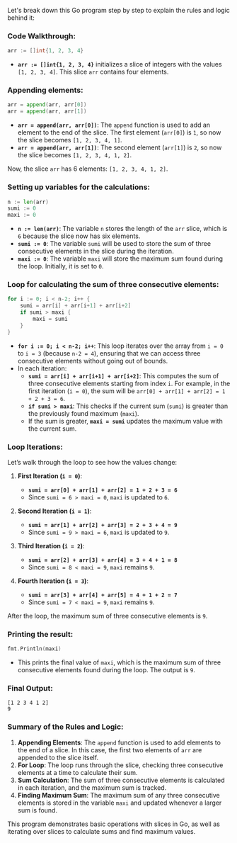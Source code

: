 Let's break down this Go program step by step to explain the rules and logic behind it:

### Code Walkthrough:

```go
arr := []int{1, 2, 3, 4}
```
- **`arr := []int{1, 2, 3, 4}`** initializes a slice of integers with the values `[1, 2, 3, 4]`. This slice `arr` contains four elements.

### Appending elements:
```go
arr = append(arr, arr[0])
arr = append(arr, arr[1])
```
- **`arr = append(arr, arr[0])`**: The `append` function is used to add an element to the end of the slice. The first element (`arr[0]`) is `1`, so now the slice becomes `[1, 2, 3, 4, 1]`.
- **`arr = append(arr, arr[1])`**: The second element (`arr[1]`) is `2`, so now the slice becomes `[1, 2, 3, 4, 1, 2]`.
  
Now, the slice `arr` has 6 elements: `[1, 2, 3, 4, 1, 2]`.

### Setting up variables for the calculations:
```go
n := len(arr)
sumi := 0
maxi := 0
```
- **`n := len(arr)`**: The variable `n` stores the length of the `arr` slice, which is `6` because the slice now has six elements.
- **`sumi := 0`**: The variable `sumi` will be used to store the sum of three consecutive elements in the slice during the iteration.
- **`maxi := 0`**: The variable `maxi` will store the maximum sum found during the loop. Initially, it is set to `0`.

### Loop for calculating the sum of three consecutive elements:
```go
for i := 0; i < n-2; i++ {
    sumi = arr[i] + arr[i+1] + arr[i+2]
    if sumi > maxi {
        maxi = sumi
    }
}
```
- **`for i := 0; i < n-2; i++`**: This loop iterates over the array from `i = 0` to `i = 3` (because `n-2 = 4`), ensuring that we can access three consecutive elements without going out of bounds.
- In each iteration:
  - **`sumi = arr[i] + arr[i+1] + arr[i+2]`**: This computes the sum of three consecutive elements starting from index `i`. For example, in the first iteration (`i = 0`), the sum will be `arr[0] + arr[1] + arr[2] = 1 + 2 + 3 = 6`.
  - **`if sumi > maxi`**: This checks if the current sum (`sumi`) is greater than the previously found maximum (`maxi`).
  - If the sum is greater, **`maxi = sumi`** updates the maximum value with the current sum.

### Loop Iterations:
Let’s walk through the loop to see how the values change:

1. **First Iteration (`i = 0`)**:
   - **`sumi = arr[0] + arr[1] + arr[2] = 1 + 2 + 3 = 6`**
   - Since `sumi = 6 > maxi = 0`, `maxi` is updated to `6`.

2. **Second Iteration (`i = 1`)**:
   - **`sumi = arr[1] + arr[2] + arr[3] = 2 + 3 + 4 = 9`**
   - Since `sumi = 9 > maxi = 6`, `maxi` is updated to `9`.

3. **Third Iteration (`i = 2`)**:
   - **`sumi = arr[2] + arr[3] + arr[4] = 3 + 4 + 1 = 8`**
   - Since `sumi = 8 < maxi = 9`, `maxi` remains `9`.

4. **Fourth Iteration (`i = 3`)**:
   - **`sumi = arr[3] + arr[4] + arr[5] = 4 + 1 + 2 = 7`**
   - Since `sumi = 7 < maxi = 9`, `maxi` remains `9`.

After the loop, the maximum sum of three consecutive elements is `9`.

### Printing the result:
```go
fmt.Println(maxi)
```
- This prints the final value of `maxi`, which is the maximum sum of three consecutive elements found during the loop. The output is `9`.

### Final Output:
```
[1 2 3 4 1 2]
9
```

### Summary of the Rules and Logic:
1. **Appending Elements**: The `append` function is used to add elements to the end of a slice. In this case, the first two elements of `arr` are appended to the slice itself.
2. **For Loop**: The loop runs through the slice, checking three consecutive elements at a time to calculate their sum.
3. **Sum Calculation**: The sum of three consecutive elements is calculated in each iteration, and the maximum sum is tracked.
4. **Finding Maximum Sum**: The maximum sum of any three consecutive elements is stored in the variable `maxi` and updated whenever a larger sum is found.

This program demonstrates basic operations with slices in Go, as well as iterating over slices to calculate sums and find maximum values.